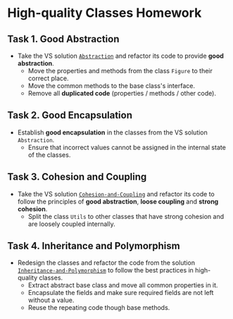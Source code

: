 # High-quality Classes Homework

## Task 1. Good Abstraction
*	Take the VS solution [`Abstraction`](HW_Tasks/Abstraction) and refactor its code to provide **good abstraction**.
	*	Move the properties and methods from the class `Figure` to their correct place.
	*	Move the common methods to the base class's interface.
	*	Remove all **duplicated code** (properties / methods / other code).

## Task 2. Good Encapsulation
*	Establish **good encapsulation** in the classes from the VS solution `Abstraction`.
	*	Ensure that incorrect values cannot be assigned in the internal state of the classes.

## Task 3. Cohesion and Coupling
*	Take the VS solution [`Cohesion-and-Coupling`](HW_Tasks/Cohesion-and-Coupling) and refactor its code to follow the principles of **good abstraction**, **loose coupling** and **strong cohesion**.
	*	Split the class `Utils` to other classes that have strong cohesion and are loosely coupled internally.

## Task 4. Inheritance and Polymorphism
*	Redesign the classes and refactor the code from the solution [`Inheritance-and-Polymorphism`](HW_Tasks/Inheritance-and-Polymorphism) to follow the best practices in high-quality classes.
	*	Extract abstract base class and move all common properties in it.
	*	Encapsulate the fields and make sure required fields are not left without a value.
	*	Reuse the repeating code though base methods.